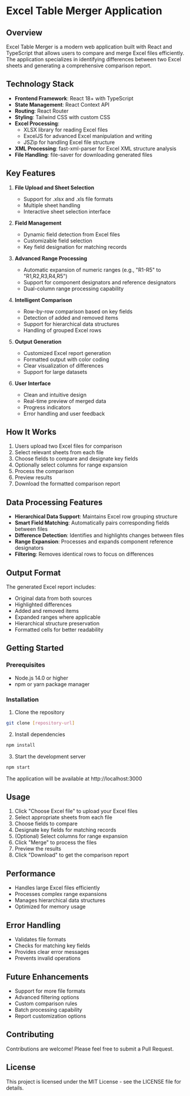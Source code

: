 # Excel Table Merger Application

## Overview
Excel Table Merger is a modern web application built with React and TypeScript that allows users to compare and merge Excel files efficiently. The application specializes in identifying differences between two Excel sheets and generating a comprehensive comparison report.

## Technology Stack
- **Frontend Framework**: React 18+ with TypeScript
- **State Management**: React Context API
- **Routing**: React Router
- **Styling**: Tailwind CSS with custom CSS
- **Excel Processing**: 
  - XLSX library for reading Excel files
  - ExcelJS for advanced Excel manipulation and writing
  - JSZip for handling Excel file structure
- **XML Processing**: fast-xml-parser for Excel XML structure analysis
- **File Handling**: file-saver for downloading generated files

## Key Features
1. **File Upload and Sheet Selection**
   - Support for .xlsx and .xls file formats
   - Multiple sheet handling
   - Interactive sheet selection interface

2. **Field Management**
   - Dynamic field detection from Excel files
   - Customizable field selection
   - Key field designation for matching records

3. **Advanced Range Processing**
   - Automatic expansion of numeric ranges (e.g., "R1-R5" to "R1,R2,R3,R4,R5")
   - Support for component designators and reference designators
   - Dual-column range processing capability

4. **Intelligent Comparison**
   - Row-by-row comparison based on key fields
   - Detection of added and removed items
   - Support for hierarchical data structures
   - Handling of grouped Excel rows

5. **Output Generation**
   - Customized Excel report generation
   - Formatted output with color coding
   - Clear visualization of differences
   - Support for large datasets

6. **User Interface**
   - Clean and intuitive design
   - Real-time preview of merged data
   - Progress indicators
   - Error handling and user feedback

## How It Works
1. Users upload two Excel files for comparison
2. Select relevant sheets from each file
3. Choose fields to compare and designate key fields
4. Optionally select columns for range expansion
5. Process the comparison
6. Preview results
7. Download the formatted comparison report

## Data Processing Features
- **Hierarchical Data Support**: Maintains Excel row grouping structure
- **Smart Field Matching**: Automatically pairs corresponding fields between files
- **Difference Detection**: Identifies and highlights changes between files
- **Range Expansion**: Processes and expands component reference designators
- **Filtering**: Removes identical rows to focus on differences

## Output Format
The generated Excel report includes:
- Original data from both sources
- Highlighted differences
- Added and removed items
- Expanded ranges where applicable
- Hierarchical structure preservation
- Formatted cells for better readability

## Getting Started

### Prerequisites
- Node.js 14.0 or higher
- npm or yarn package manager

### Installation
1. Clone the repository
```bash
git clone [repository-url]
```

2. Install dependencies
```bash
npm install
```

3. Start the development server
```bash
npm start
```

The application will be available at http://localhost:3000

## Usage
1. Click "Choose Excel file" to upload your Excel files
2. Select appropriate sheets from each file
3. Choose fields to compare
4. Designate key fields for matching records
5. (Optional) Select columns for range expansion
6. Click "Merge" to process the files
7. Preview the results
8. Click "Download" to get the comparison report

## Performance
- Handles large Excel files efficiently
- Processes complex range expansions
- Manages hierarchical data structures
- Optimized for memory usage

## Error Handling
- Validates file formats
- Checks for matching key fields
- Provides clear error messages
- Prevents invalid operations

## Future Enhancements
- Support for more file formats
- Advanced filtering options
- Custom comparison rules
- Batch processing capability
- Report customization options

## Contributing
Contributions are welcome! Please feel free to submit a Pull Request.

## License
This project is licensed under the MIT License - see the LICENSE file for details.
